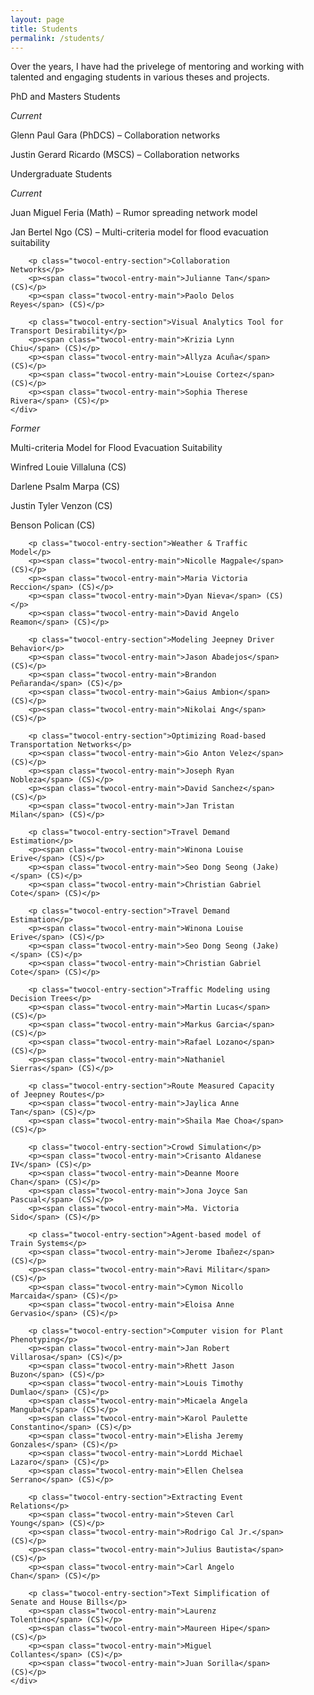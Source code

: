 ```yaml
---
layout: page
title: Students
permalink: /students/
---
```


<!-- Override column widths becuase of changes in content. -->
<style>
    .twocol-left-col {
        width: 10%;
    }

    .twocol-entry {
        width: 88%;
    }
</style>

Over the years, I have had the privelege of mentoring and working with talented and engaging students in various theses and projects. 

<div class="twocol-content twocol-section">
    <p class="twocol-left-col"></p>
    <p class="twocol-entry">PhD and Masters Students</p>
</div>

<div class="twocol-content">
    <p class="twocol-left-col"><em>Current</em></p>
    <div class="twocol-entry">
        <p><span class="twocol-entry-main">Glenn Paul Gara</span> (PhDCS) &#8211; Collaboration networks</p>
        <p><span class="twocol-entry-main">Justin Gerard Ricardo</span> (MSCS) &#8211; Collaboration networks</p>
    </div>
</div>

<div class="twocol-content twocol-section">
    <p class="twocol-left-col"></p>
    <p class="twocol-entry">Undergraduate Students</p>
</div>

<div class="twocol-content">
    <p class="twocol-left-col"><em>Current</em></p>
    <div class="twocol-entry">
        <p><span class="twocol-entry-main">Juan Miguel Feria</span> (Math) &#8211; Rumor spreading network model</p>
        <p><span class="twocol-entry-main">Jan Bertel Ngo</span> (CS) &#8211; Multi-criteria model for flood evacuation suitability</p>

        <p class="twocol-entry-section">Collaboration Networks</p>
        <p><span class="twocol-entry-main">Julianne Tan</span> (CS)</p>
        <p><span class="twocol-entry-main">Paolo Delos Reyes</span> (CS)</p>

        <p class="twocol-entry-section">Visual Analytics Tool for Transport Desirability</p>
        <p><span class="twocol-entry-main">Krizia Lynn Chiu</span> (CS)</p>
        <p><span class="twocol-entry-main">Allyza Acuña</span> (CS)</p>
        <p><span class="twocol-entry-main">Louise Cortez</span> (CS)</p>
        <p><span class="twocol-entry-main">Sophia Therese Rivera</span> (CS)</p>
    </div>
</div>

<div class="twocol-content">
    <p class="twocol-left-col"><em>Former</em></p>
    <div class="twocol-entry">
        <p class="twocol-entry-section">Multi-criteria Model for Flood Evacuation Suitability</p>
        <p><span class="twocol-entry-main">Winfred Louie Villaluna</span> (CS)</p>
        <p><span class="twocol-entry-main">Darlene Psalm Marpa</span> (CS)</p>
        <p><span class="twocol-entry-main">Justin Tyler Venzon</span> (CS)</p>
        <p><span class="twocol-entry-main">Benson Polican</span> (CS)</p>

        <p class="twocol-entry-section">Weather & Traffic Model</p>
        <p><span class="twocol-entry-main">Nicolle Magpale</span> (CS)</p>
        <p><span class="twocol-entry-main">Maria Victoria Reccion</span> (CS)</p>
        <p><span class="twocol-entry-main">Dyan Nieva</span> (CS)</p>
        <p><span class="twocol-entry-main">David Angelo Reamon</span> (CS)</p>

        <p class="twocol-entry-section">Modeling Jeepney Driver Behavior</p>
        <p><span class="twocol-entry-main">Jason Abadejos</span> (CS)</p>
        <p><span class="twocol-entry-main">Brandon Peñaranda</span> (CS)</p>
        <p><span class="twocol-entry-main">Gaius Ambion</span> (CS)</p>
        <p><span class="twocol-entry-main">Nikolai Ang</span> (CS)</p>

        <p class="twocol-entry-section">Optimizing Road-based Transportation Networks</p>
        <p><span class="twocol-entry-main">Gio Anton Velez</span> (CS)</p>
        <p><span class="twocol-entry-main">Joseph Ryan Nobleza</span> (CS)</p>
        <p><span class="twocol-entry-main">David Sanchez</span> (CS)</p>
        <p><span class="twocol-entry-main">Jan Tristan Milan</span> (CS)</p>

        <p class="twocol-entry-section">Travel Demand Estimation</p>
        <p><span class="twocol-entry-main">Winona Louise Erive</span> (CS)</p>
        <p><span class="twocol-entry-main">Seo Dong Seong (Jake)</span> (CS)</p>
        <p><span class="twocol-entry-main">Christian Gabriel Cote</span> (CS)</p>

        <p class="twocol-entry-section">Travel Demand Estimation</p>
        <p><span class="twocol-entry-main">Winona Louise Erive</span> (CS)</p>
        <p><span class="twocol-entry-main">Seo Dong Seong (Jake)</span> (CS)</p>
        <p><span class="twocol-entry-main">Christian Gabriel Cote</span> (CS)</p>

        <p class="twocol-entry-section">Traffic Modeling using Decision Trees</p>
        <p><span class="twocol-entry-main">Martin Lucas</span> (CS)</p>
        <p><span class="twocol-entry-main">Markus Garcia</span> (CS)</p>
        <p><span class="twocol-entry-main">Rafael Lozano</span> (CS)</p>
        <p><span class="twocol-entry-main">Nathaniel Sierras</span> (CS)</p>

        <p class="twocol-entry-section">Route Measured Capacity of Jeepney Routes</p>
        <p><span class="twocol-entry-main">Jaylica Anne Tan</span> (CS)</p>
        <p><span class="twocol-entry-main">Shaila Mae Choa</span> (CS)</p>

        <p class="twocol-entry-section">Crowd Simulation</p>
        <p><span class="twocol-entry-main">Crisanto Aldanese IV</span> (CS)</p>
        <p><span class="twocol-entry-main">Deanne Moore Chan</span> (CS)</p>
        <p><span class="twocol-entry-main">Jona Joyce San Pascual</span> (CS)</p>
        <p><span class="twocol-entry-main">Ma. Victoria Sido</span> (CS)</p>

        <p class="twocol-entry-section">Agent-based model of Train Systems</p>
        <p><span class="twocol-entry-main">Jerome Ibañez</span> (CS)</p>
        <p><span class="twocol-entry-main">Ravi Militar</span> (CS)</p>
        <p><span class="twocol-entry-main">Cymon Nicollo Marcaida</span> (CS)</p>
        <p><span class="twocol-entry-main">Eloisa Anne Gervasio</span> (CS)</p>

        <p class="twocol-entry-section">Computer vision for Plant Phenotyping</p>
        <p><span class="twocol-entry-main">Jan Robert Villarosa</span> (CS)</p>
        <p><span class="twocol-entry-main">Rhett Jason Buzon</span> (CS)</p>
        <p><span class="twocol-entry-main">Louis Timothy Dumlao</span> (CS)</p>
        <p><span class="twocol-entry-main">Micaela Angela Mangubat</span> (CS)</p>
        <p><span class="twocol-entry-main">Karol Paulette Constantino</span> (CS)</p>
        <p><span class="twocol-entry-main">Elisha Jeremy Gonzales</span> (CS)</p>
        <p><span class="twocol-entry-main">Lordd Michael Lazaro</span> (CS)</p>
        <p><span class="twocol-entry-main">Ellen Chelsea Serrano</span> (CS)</p>

        <p class="twocol-entry-section">Extracting Event Relations</p>
        <p><span class="twocol-entry-main">Steven Carl Young</span> (CS)</p>
        <p><span class="twocol-entry-main">Rodrigo Cal Jr.</span> (CS)</p>
        <p><span class="twocol-entry-main">Julius Bautista</span> (CS)</p>
        <p><span class="twocol-entry-main">Carl Angelo Chan</span> (CS)</p>

        <p class="twocol-entry-section">Text Simplification of Senate and House Bills</p>
        <p><span class="twocol-entry-main">Laurenz Tolentino</span> (CS)</p>
        <p><span class="twocol-entry-main">Maureen Hipe</span> (CS)</p>
        <p><span class="twocol-entry-main">Miguel Collantes</span> (CS)</p>
        <p><span class="twocol-entry-main">Juan Sorilla</span> (CS)</p>
    </div>
</div>